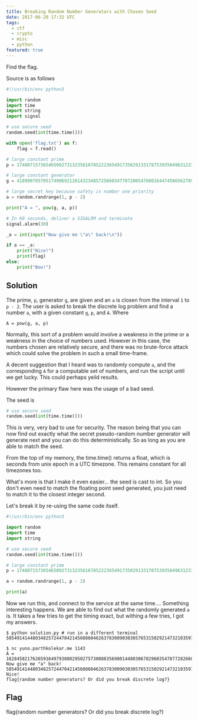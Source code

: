 ```yaml
---
title: Breaking Random Number Generators with Chosen Seed
date: 2017-06-20 17:32 UTC
tags: 
  - ctf
  - crypto
  - misc
  - python
featured: true
---
```


Find the flag.

Source is as follows

~~~ python
#!/usr/bin/env python3

import random
import time
import string
import signal

# use secure seed
random.seed(int(time.time()))

with open('flag.txt') as f:
	flag = f.read()

# large constant prime
p = 174807157365465092731323561678522236549173502913317875393564963123330281052524687450754910240009920154525635325209526987433833785499384204819179549544106498491589834195860008906875039418684191252537604123129659746721614402346449135195832955793815709136053198207712511838753919608894095907732099313139446299843

# large constant generator
g = 41899070570517490692126143234857256603477072005476801644745865627893958675820606802876173648371028044404957307185876963051595214534530501331532626624926034521316281025445575243636197258111995884364277423716373007329751928366973332463469104730271236078593527144954324116802080620822212777139186990364810367977

# large secret key because safety is number one priority
a = random.randrange(1, p - 2)

print("A = ", pow(g, a, p))

# In 60 seconds, deliver a SIGALRM and terminate                  
signal.alarm(30)

_a = int(input("Now give me \"a\" back!\n"))

if a == _a:
	print("Nice!")
	print(flag)
else:
	print("Boo!")
~~~

Solution
--------

The prime, `p`, generator `g`, are given and an `a` is closen from the interval
`1` to `p - 2`. The user is asked to break the discrete log problem and find a
number `a`, with a given constant `g`, `p`, and `A`. Where 

	A = pow(g, a, p)

Normally, this sort of a problem would involve a weakness in the prime or a 
weakness in the choice of numbers used. However in this case, the numbers chosen
are relatively secure, and there was no brute-force attack which could solve the
problem in such a small time-frame. 

A decent suggestion that I heard was to randomly compute `a`, and the corresponding
`A` for a computable set of numbers, and run the script until we get lucky. This
could perhaps yeild results. 

However the primary flaw here was the usage of a bad seed. 

The seed is 

~~~ python
# use secure seed
random.seed(int(time.time()))
~~~

This is very, very bad to use for security. The reason being that you can now
find out exactly what the secret pseudo-random number generator will generate next
and you can do this deterministically. So as long as you are able to match the seed.

From the top of my memory, the time.time() returns a float, which is seconds
from unix epoch in a UTC timezone. This remains constant for all timezones too.

What's more is that I make it even easier... the seed is cast to int. So you don't 
even need to match the floating point seed generated, you just need to match it to the
closest integer second. 

Let's break it by re-using the same code itself. 

~~~ python
#!/usr/bin/env python3

import random
import time
import string

# use secure seed
random.seed(int(time.time()))

# large constant prime
p = 174807157365465092731323561678522236549173502913317875393564963123330281052524687450754910240009920154525635325209526987433833785499384204819179549544106498491589834195860008906875039418684191252537604123129659746721614402346449135195832955793815709136053198207712511838753919608894095907732099313139446299843

a = random.randrange(1, p - 2)

print(a)
~~~

Now we run this, and connect to the service at the same time.... Something 
interesting happens. We are able to find out what the randomly generated `a` is.
It takes a few tries to get the timing exact, but withing a few tries, I got my
answers.

	$ python solution.py # run in a different terminal
	58549141448034825724470421456086046263783009030305765315029214732103597725629643584640519564993686952460147424224499824237208320256710402644454885977843807235722331321468491704215402565594336151254611301385405568079284208008877673066349902012892511931129094269278697396028322758428218881094326448915019094908

	$ nc yuno.parthkolekar.me 1143
	A =  162845821762659164979308029502757300883569801448030678296035478772826604789837097465089145966790720159023736096828352235603744416863113902483466847601771758735899269752092426466070440647296490845779612629770248165661953834419624646583136868830812897675991836545617055134899212084666355607002046548367853130352
	Now give me "a" back!
	58549141448034825724470421456086046263783009030305765315029214732103597725629643584640519564993686952460147424224499824237208320256710402644454885977843807235722331321468491704215402565594336151254611301385405568079284208008877673066349902012892511931129094269278697396028322758428218881094326448915019094908
	Nice!
	flag{random number generators? Or did you break discrete log?}

Flag
----
flag{random number generators? Or did you break discrete log?}
